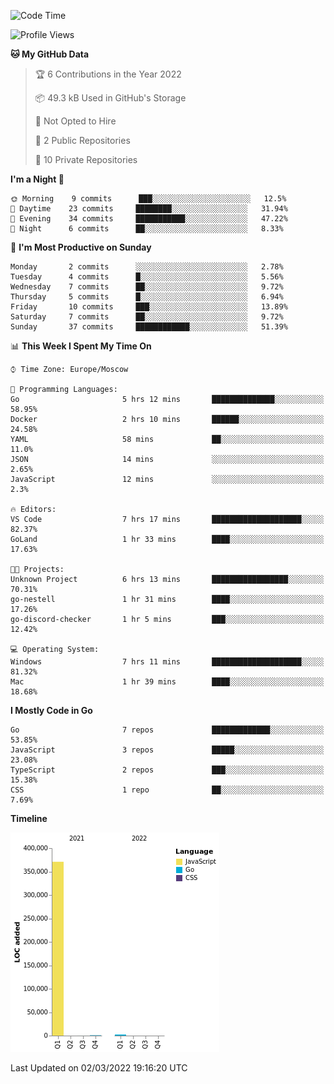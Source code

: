 <!--START_SECTION:waka-->
![Code Time](http://img.shields.io/badge/Code%20Time-197%20hrs%202%20mins-blue)

![Profile Views](http://img.shields.io/badge/Profile%20Views-2-blue)

**🐱 My GitHub Data** 

> 🏆 6 Contributions in the Year 2022
 > 
> 📦 49.3 kB Used in GitHub's Storage 
 > 
> 🚫 Not Opted to Hire
 > 
> 📜 2 Public Repositories 
 > 
> 🔑 10 Private Repositories  
 > 
**I'm a Night 🦉** 

```text
🌞 Morning    9 commits      ███░░░░░░░░░░░░░░░░░░░░░░   12.5% 
🌆 Daytime    23 commits     ████████░░░░░░░░░░░░░░░░░   31.94% 
🌃 Evening    34 commits     ███████████░░░░░░░░░░░░░░   47.22% 
🌙 Night      6 commits      ██░░░░░░░░░░░░░░░░░░░░░░░   8.33%

```
📅 **I'm Most Productive on Sunday** 

```text
Monday       2 commits      ░░░░░░░░░░░░░░░░░░░░░░░░░   2.78% 
Tuesday      4 commits      █░░░░░░░░░░░░░░░░░░░░░░░░   5.56% 
Wednesday    7 commits      ██░░░░░░░░░░░░░░░░░░░░░░░   9.72% 
Thursday     5 commits      █░░░░░░░░░░░░░░░░░░░░░░░░   6.94% 
Friday       10 commits     ███░░░░░░░░░░░░░░░░░░░░░░   13.89% 
Saturday     7 commits      ██░░░░░░░░░░░░░░░░░░░░░░░   9.72% 
Sunday       37 commits     ████████████░░░░░░░░░░░░░   51.39%

```


📊 **This Week I Spent My Time On** 

```text
⌚︎ Time Zone: Europe/Moscow

💬 Programming Languages: 
Go                       5 hrs 12 mins       ██████████████░░░░░░░░░░░   58.95% 
Docker                   2 hrs 10 mins       ██████░░░░░░░░░░░░░░░░░░░   24.58% 
YAML                     58 mins             ██░░░░░░░░░░░░░░░░░░░░░░░   11.0% 
JSON                     14 mins             ░░░░░░░░░░░░░░░░░░░░░░░░░   2.65% 
JavaScript               12 mins             ░░░░░░░░░░░░░░░░░░░░░░░░░   2.3%

🔥 Editors: 
VS Code                  7 hrs 17 mins       ████████████████████░░░░░   82.37% 
GoLand                   1 hr 33 mins        ████░░░░░░░░░░░░░░░░░░░░░   17.63%

🐱‍💻 Projects: 
Unknown Project          6 hrs 13 mins       █████████████████░░░░░░░░   70.31% 
go-nestell               1 hr 31 mins        ████░░░░░░░░░░░░░░░░░░░░░   17.26% 
go-discord-checker       1 hr 5 mins         ███░░░░░░░░░░░░░░░░░░░░░░   12.42%

💻 Operating System: 
Windows                  7 hrs 11 mins       ████████████████████░░░░░   81.32% 
Mac                      1 hr 39 mins        ████░░░░░░░░░░░░░░░░░░░░░   18.68%

```

**I Mostly Code in Go** 

```text
Go                       7 repos             █████████████░░░░░░░░░░░░   53.85% 
JavaScript               3 repos             █████░░░░░░░░░░░░░░░░░░░░   23.08% 
TypeScript               2 repos             ███░░░░░░░░░░░░░░░░░░░░░░   15.38% 
CSS                      1 repo              ██░░░░░░░░░░░░░░░░░░░░░░░   7.69%

```


**Timeline**

![Chart not found](https://raw.githubusercontent.com/jeezft/jeezft/main/charts/bar_graph.png) 


 Last Updated on 02/03/2022 19:16:20 UTC
<!--END_SECTION:waka-->
